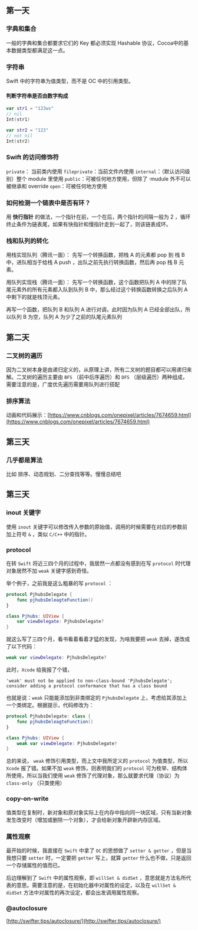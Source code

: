 ## 第一天

### 字典和集合
一般的字典和集合都要求它们的 Key 都必须实现 Hashable 协议，Cocoa中的基本数据类型都满足这一点。

### 字符串
Swift 中的字符串为值类型，而不是 OC 中的引用类型。

#### 判断字符串是否由数字构成
```Swift
var str1 = "123ws"
// nil
Int(str1)

var str2 = "123"
// not nil 
Int(str2)
```

### Swift 的访问修饰符
`private`： 当前类内使用
`fileprivate`：当前文件内使用
`internal`：（默认访问级别）整个 module 里使用
`public`：可被任何地方使用，但除了 ·mudule 外不可以被继承和 override 
`open`：可被任何地方使用

### 如何检测一个链表中是否有环？
用 **快行指针** 的做法，一个指针在前，一个在后，两个指针的间隔一般为 2 ，循环终止条件为链表尾，如果有快指针和慢指针走到一起了，则该链表成环。

### 栈和队列的转化
用栈实现队列（腾讯一面）：
先写一个转换函数，把栈 A 的元素都 pop 到 栈 B 中，进队相当于给栈 A push ，出队之前先执行转换函数，然后再 pop 栈 B 元素。

用队列实现栈（腾讯一面）：
先写一个转换函数，这个函数把队列 A 中的除了队尾元素外的所有元素都入队到队列 B 中，那么经过这个转换函数转换之后队列 A 中剩下的就是栈顶元素。

再写一个函数，把队列 B 和队列 A 进行对调，此时因为队列 A 已经全部出队，所以队列 B 为空，队列 A 为少了之前的队尾元素队列


## 第二天
### 二叉树的遍历
因为二叉树本身是由递归定义的，从原理上讲，所有二叉树的题目都可以用递归来解。二叉树的遍历主要由 `BFS` （前中后序遍历）和 `DFS` （层级遍历）两种组成，需要注意的是，广度优先遍历需要用队列进行搭配

### 排序算法
动画和代码展示：[https://www.cnblogs.com/onepixel/articles/7674659.html](https://www.cnblogs.com/onepixel/articles/7674659.html)


## 第三天
### 几乎都是算法
比如 排序、动态规划、二分查找等等。慢慢总结吧


## 第三天
### inout 关键字
使用 `inout` 关键字可以修改传入参数的原始值，调用的时候需要在对应的参数前加上符号 `&` ，类似 `C/C++` 中的指针。


### protocol
在转 `Swift` 将近三四个月的过程中，我居然一点都没有感到在写 `protocol` 时代理对象居然不加 `weak` 关键字感到奇怪。

举个例子，之前我是这么粗暴的写 `protocol` ：
```Swift
protocol PjhubsDelegate {
    func pjhubsDeleagteFunction()
}

class Pjhubs: UIView {
    var viewDelegate: PjhubsDelegate?
}
```

就这么写了三四个月，看书看着看着才猛的发现，为啥我要把 `weak` 去掉，遂改成了以下代码：

```swift
weak var viewDelegate: PjhubsDelegate?
```

此时，`Xcode` 给我报了个错，

`'weak' must not be applied to non-class-bound 'PjhubsDelegate'; consider adding a protocol conformance that has a class bound`

也就是说：`weak` 只能能添加到非类绑定的 `PjhubsDelegate` 上，考虑给其添加上一个类绑定。根据提示，代码修改为：

```Swift
protocol PjhubsDelegate: class {
    func pjhubsDeleagteFunction()
}

class Pjhubs: UIView {
    weak var viewDelegate: PjhubsDelegate?
}
```

总的来说， `weak` 修饰引用类型，而上文中我所定义的 `protocol` 为值类型，所以 `Xcode` 报了错。如果不加 `weak` 修饰，则表明我们的 `protocol` 可为枚举、结构体所使用，所以当我们使用 `weak` 修饰了代理对象，那么就要求代理（协议）为 `class-only` （只类使用）


### copy-on-write
值类型在复制时，新对象和原对象实际上在内存中指向同一块区域，只有当新对象发生改变时（增加或删除一个对象），才会给新对象开辟新内存区域。


### 属性观察
最开始的时候，我直接在 `Swift` 中拿了 `OC` 的思想做了 `setter & getter`  ，但是当我想只要 `setter` 时，一定要把 `getter` 写上，就算 `getter` 什么也不做，只是返回一个存储属性的值而已。

后边理解到了 `Swift` 中的属性观察，即 `willSet & didSet` ，意思就是方法名所代表的意思。需要注意的是，在初始化器中对属性的设定，以及在 `willSet & didSet` 方法中对属性的再次设定，都会出发调用属性观察。


### @autoclosure
[http://swifter.tips/autoclosure/](http://swifter.tips/autoclosure/)





